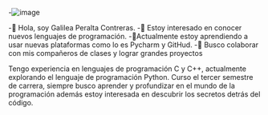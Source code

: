 -![image](https://github.com/user-attachments/assets/00113d04-4e80-46bc-b982-536d9dfe2cc3)

-👋 Hola, soy Galilea Peralta Contreras.
-👀 Estoy interesado en conocer nuevos lenguajes de programación.
-🌱Actualmente estoy aprendiendo a usar nuevas plataformas como lo es Pycharm y GitHud.
 -💞️ Busco colaborar con mis compañeros de clases y lograr grandes proyectos

Tengo experiencia en lenguajes de programación C y C++, actualmente explorando el lenguaje de programación Python.
Curso el tercer semestre de carrera, siempre busco aprender y profundizar en el mundo de la programación además estoy interesada en descubrir los secretos detrás del código. 
